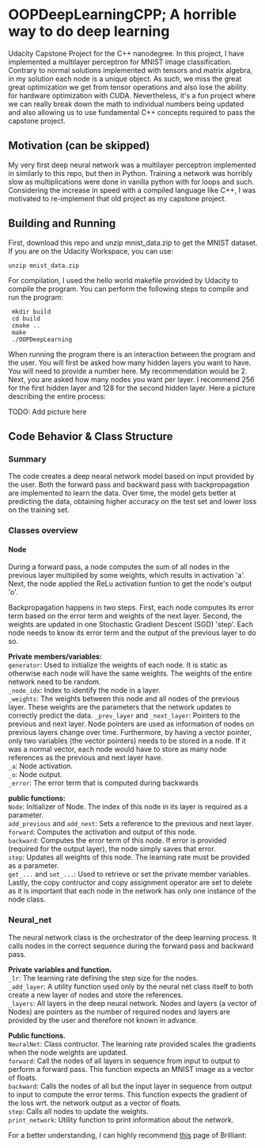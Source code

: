 # OOPDeepLearningCPP; A horrible way to do deep learning
Udacity Capstone Project for the C++ nanodegree. In this project, I have implemented a multilayer perceptron for MNIST image classification. Contrary to normal solutions implemented with tensors and matrix algebra, in my solution each node is a unique object. As such, we miss the great great optimization we get from tensor operations and also lose the ability for hardware optimization with CUDA. Nevertheless, it's a fun project where we can really break down the math to individual numbers being updated and also allowing us to use fundamental C++ concepts required to pass the capstone project.

## Motivation (can be skipped)
My very first deep neural network was a multilayer perceptron implemented in similarly to this repo, but then in Python. Training a network was horribly slow as multiplications were done in vanilla python with for loops and such. Considering the increase in speed with a compiled language like C++, I was motivated to re-implement that old project as my capstone project.


## Building and Running
First, download this repo and unzip mnist_data.zip to get the MNIST dataset. If you are on the Udacity Workspace, you can use:
```
unzip mnist_data.zip
```

For compilation, I used the hello world makefile provided by Udacity to compile the program. You can perform the following steps to compile and run the program:

``` 
 mkdir build
 cd build
 cmake ..
 make
 ./OOPDeepLearning
 ```

When running the program there is an interaction between the program and the user. You will first be asked how many hidden layers you want to have. You will need to provide a number here. My recommendation would be 2.
Next, you are asked how many nodes you want per layer. I recommend 256 for the first hidden layer and 128 for the second hidden layer. Here a picture describing the entire process:

TODO: Add picture here

## Code Behavior & Class Structure

### Summary
The code creates a deep nearal network model based on input provided by the user. Both the forward pass and backward pass with backpropagation are implemented to learn the data. Over time, the model gets better at predicting the data, obtaining higher accuracy on the test set and lower loss on the training set.

### Classes overview

#### Node
During a forward pass, a node computes the sum of all nodes in the previous layer multiplied by some weights, which results in activation 'a'. Next, the node applied the ReLu activation funtion to get the node's output 'o'.

Backpropagation happens in two steps. First, each node computes its error term based on the error term and weights of the next layer. Second, the weights are updated in one Stochastic Gradient Descent (SGD) 'step'. Each node needs to know its error term and the output of the previous layer to do so.

**Private members/variables:**  
`generator`: Used to initialize the weights of each node. It is static as otherwise each node will have the same weights. The weights of the entire network need to be random.  
`_node_idx`: Index to identify the node in a layer.  
`_weights`: The weights between this node and all nodes of the previous layer. These weights are the parameters that the network updates to correctly predict the data.
`_prev_layer` and `_next_layer`: Pointers to the previous and next layer. Node pointers are used as information of nodes on previous layers change over time. Furthermore, by having a vector pointer, only two variables (the vector pointers) needs to be stored in a node. If it was a normal vector, each node would have to store as many node references as the previous and next layer have.  
`_a`: Node activation.  
`_o`: Node output.  
`_error`: The error term that is computed during backwards

**public functions:**  
`Node`: Initializer of Node. The index of this node in its layer is required as a parameter.  
`add_previous` and `add_next`: Sets a reference to the previous and next layer.  
`forward`: Computes the activation and output of this node.  
`backward`: Computes the error term of this node. If error is provided (required for the output layer), the node simply saves that error.  
`step`: Updates all weights of this node. The learning rate must be provided as a parameter.  
`get_...` and `set_...`: Used to retrieve or set the private member variables.  
Lastly, the copy contructor and copy assignment operator are set to delete as it is important that each node in the network has only one instance of the node class.

### Neural_net
The neural network class is the orchestrator of the deep learning process. It calls nodes in the correct sequence during the forward pass and backward pass. 

**Private variables and function.**  
`_lr`: The learning rate defining the step size for the nodes.  
`_add_layer`: A utility function used only by the neural net class itself to both create a new layer of nodes and store the references.  
`_layers`: All layers in the deep neural network. Nodes and layers (a vector of Nodes) are pointers as the number of required nodes and layers are provided by the user and therefore not known in advance.

**Public functions.**  
`NeuralNet`: Class contructor. The learning rate provided scales the gradients when the node weights are updated.  
`forward`: Call the nodes of all layers in sequence from input to output to perform a forward pass. This function expects an MNIST image as a vector of floats.  
`backward`: Calls the nodes of all but the input layer in sequence from output to input to compute the error terms. This function expects the gradient of the loss wrt. the network output as a vector of floats.  
`step`: Calls all nodes to update the weights.  
`print_network`: Utility function to print information about the network.  





For a better understanding, I can highly recommend [this](https://brilliant.org/wiki/backpropagation/) page of Brilliant: 

